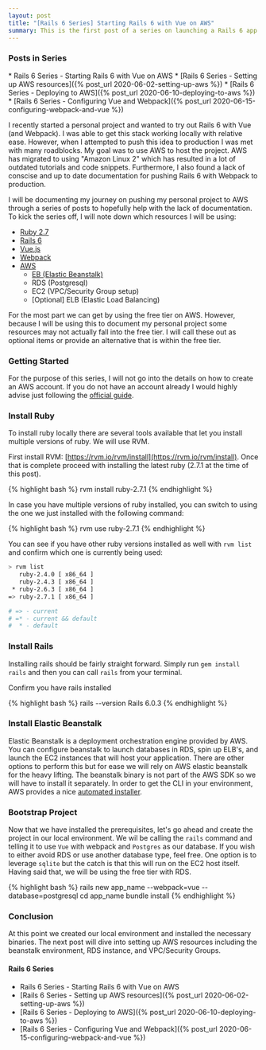 ```yaml
---
layout: post
title: "[Rails 6 Series] Starting Rails 6 with Vue on AWS"
summary: This is the first post of a series on launching a Rails 6 app with Vue/Webpack on AWS.
---
```


<h3 class="no_toc">
Posts in Series
</h3>
* Rails 6 Series - Starting Rails 6 with Vue on AWS
* [Rails 6 Series - Setting up AWS resources]({% post_url 2020-06-02-setting-up-aws %})
* [Rails 6 Series - Deploying to AWS]({% post_url 2020-06-10-deploying-to-aws %})
* [Rails 6 Series - Configuring Vue and Webpack]({% post_url 2020-06-15-configuring-webpack-and-vue %})

I recently started a personal project and wanted to try out Rails 6 with Vue (and Webpack). I was able to get this stack working locally with relative ease. However, when I attempted to push
this idea to production I was met with many roadblocks. My goal was to use AWS to host the project. AWS has migrated to using "Amazon Linux 2" which has resulted in a lot of
outdated tutorials and code snippets. Furthermore, I also found a lack of conscise and up to date documentation for pushing Rails 6 with Webpack to production.

I will be documenting my journey on pushing my personal project to AWS through a series of posts to hopefully help with the lack of documentation. To kick the series off, I will note down
which resources I will be using:

- [Ruby 2.7](https://www.ruby-lang.org/en/news/2019/12/25/ruby-2-7-0-released/)
- [Rails 6](https://edgeguides.rubyonrails.org/6_0_release_notes.html)
- [Vue.js](https://vuejs.org/guide/)
- [Webpack](https://webpack.js.org/guides/)
- [AWS](https://console.aws.amazon.com/)
  - [EB (Elastic Beanstalk)](https://docs.aws.amazon.com/elasticbeanstalk/latest/dg/Welcome.html)
  - RDS (Postgresql)
  - EC2 (VPC/Security Group setup)
  - [Optional] ELB (Elastic Load Balancing)

For the most part we can get by using the free tier on AWS. However, because I will be using this to document my personal project some resources may not actually fall into the free tier. I will call these out as optional items or provide an alternative that is within the free tier.

### Getting Started

For the purpose of this series, I will not go into the details on how to create an AWS account. If you do not have an account already I would highly advise just following the [official guide](https://aws.amazon.com/premiumsupport/knowledge-center/create-and-activate-aws-account/).

### Install Ruby

To install ruby locally there are several tools available that let you install multiple versions of ruby. We will use RVM.

First install RVM: [https://rvm.io/rvm/install](https://rvm.io/rvm/install). Once that is complete proceed with installing the latest ruby (2.7.1 at the time of this post).

{% highlight bash %}
rvm install ruby-2.7.1
{% endhighlight %}

In case you have multiple versions of ruby installed, you can switch to using the one we just installed with the following command:

{% highlight bash %}
rvm use ruby-2.7.1
{% endhighlight %}

You can see if you have other ruby versions installed as well with `rvm list` and confirm which one is currently being used:

```bash
> rvm list
   ruby-2.4.0 [ x86_64 ]
   ruby-2.4.3 [ x86_64 ]
 * ruby-2.6.3 [ x86_64 ]
=> ruby-2.7.1 [ x86_64 ]

# => - current
# =* - current && default
#  * - default
```

### Install Rails

Installing rails should be fairly straight forward. Simply run `gem install rails` and then you can call `rails` from your terminal.

Confirm you have rails installed

{% highlight bash %}
rails --version
Rails 6.0.3
{% endhighlight %}

### Install Elastic Beanstalk

Elastic Beanstalk is a deployment orchestration engine provided by AWS. You can configure beanstalk to launch databases in RDS, spin up ELB's, and launch the EC2 instances that will host your application. There are other options to perform this but for ease we will rely on AWS elastic beanstalk for the heavy lifting. The beanstalk binary is not part of the AWS SDK so we will have to install it separately. In order to get the CLI in your environment, AWS provides a nice [automated installer](https://github.com/aws/aws-elastic-beanstalk-cli-setup).

### Bootstrap Project

Now that we have installed the prerequisites, let's go ahead and create the project in our local environment. We wil be calling the `rails` command and telling it to use `Vue` with webpack and `Postgres` as our database. If you wish to either avoid RDS or use another database type, feel free. One option is to leverage `sqlite` but the catch is that this will run on the EC2 host itself. Having said that, we will be using the free tier with RDS.

{% highlight bash %}
rails new app_name --webpack=vue --database=postgresql
cd app_name
bundle install
{% endhighlight %}

### Conclusion

At this point we created our local environment and installed the necessary binaries. The next post will dive into setting up AWS resources including the beanstalk environment, RDS instance, and VPC/Security Groups.

#### Rails 6 Series

* Rails 6 Series - Starting Rails 6 with Vue on AWS
* [Rails 6 Series - Setting up AWS resources]({% post_url 2020-06-02-setting-up-aws %})
* [Rails 6 Series - Deploying to AWS]({% post_url 2020-06-10-deploying-to-aws %})
* [Rails 6 Series - Configuring Vue and Webpack]({% post_url 2020-06-15-configuring-webpack-and-vue %})